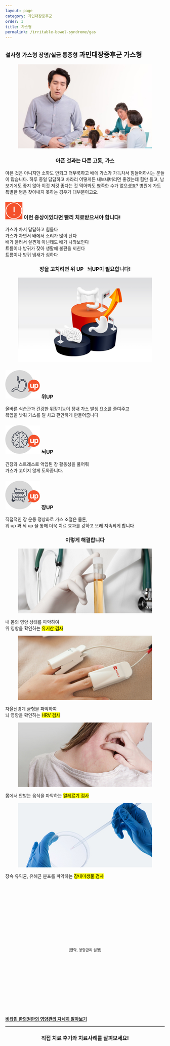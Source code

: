 ```yaml
---
layout: page
category: 과민대장증후군
order: 3
title: 가스형
permalink: /irritable-bowel-syndrome/gas
---
```


<h2 class="content-heading">
  <small>설사형 가스형 장명/실금 통증형</small>
  <strong>과민대장증후군</strong> 가스형
</h2>

<figure>
  <img src="/assets/20190617041610.jpg" alt="">
</figure>

<h3 style="text-align:center">아픈 것과는 다른 고통, 가스</h3>
<p>아픈 것은 아니지만 소화도 안되고 더부룩하고 배에 가스가 가득차서 힘들어하시는 분들이 많습니다. 하루 종일 답답하고 차라리 어떻게든 내보내버리면 좋겠는데 힘만 들고, 남보기에도 좋지 않아 이것 저것 좋다는 것 먹어봐도 뾰족한 수가 없으셨죠? 병원에 가도 특별한 병은 찾아내지 못하는 경우가 대부분이고요.</p>

<div class="content-caution">
  <h3>
    <img src="/assets/icon-warning.svg" alt="">
    이런 증상이있다면 빨리 치료받으셔야 합니다!
  </h3>
  <p>
    가스가 차서 답답하고 힘들다<br>
    가스가 차면서 배에서 소리가 많이 난다<br>
    배가 불러서 살찐게 아닌데도 배가 나와보인다<br>
    트름이나 방귀가 잦아 생활에 불편을 끼친다<br>
    트름이나 방귀 냄새가 심하다
  </p>
</div>

<h3 style="text-align:center">장을 고치려면 <strong>위 UP &nbsp; 뇌UP</strong>이 필요합니다!</h3>
<figure>
  <img src="/assets/img-podium-bowels.jpg" alt="">
</figure>
<div class="content-iconcard">
  <h3>
    <img src="/assets/icon-up-stomach.svg" alt="">
    위UP
  </h3>
  <p>올바른 식습관과 건강한 위장기능이 장내 가스 발생 요소를 줄여주고<br>복압을 낮춰 가스를 덜 차고 편안하게 만들어줍니다</p>
</div>
<div class="content-iconcard">
  <h3>
    <img src="/assets/icon-up-brain.svg" alt="">
    뇌UP
  </h3>
  <p>긴장과 스트레스로 억압된 장 활동성을 풀어줘<br>가스가 고이지 않게 도와줍니다.</p>
</div>
<div class="content-iconcard">
  <h3>
    <img src="/assets/icon-up-bowels.svg" alt="">
    장UP
  </h3>
  <p>직접적인 장 운동 정상화로 가스 조절은 물론,<br>위 up 과 뇌 up 을 통해 더욱 치료 효과를 강하고 오래 지속되게 합니다</p>
</div>

<h3 style="text-align:center">이렇게 해결합니다</h3>
<div class="content-casecard">
  <figure><img src="/assets/20190617103735.jpg" alt=""></figure>
  <p>내 몸의 영양 상태를 파악하여<br>위 영향을 확인하는 <mark>유기산 검사</mark></p>
</div>
<div class="content-casecard">
  <figure><img src="/assets/20190617105915.jpg" alt=""></figure>
  <p>자율신경계 균형을 파악하여<br>뇌 영향을 확인하는 <mark>HRV 검사</mark></p>
</div>
<div class="content-casecard">
  <figure><img src="/assets/20190617105946.jpg" alt=""></figure>
  <p>몸에서 안받는 음식을 파악하는 <mark>알레르기 검사</mark></p>
</div>
<div class="content-casecard">
  <figure><img src="/assets/20190617105953.jpg" alt=""></figure>
  <p>장속 유익균, 유해균 분포를 파악하는 <mark>장내미생물 검사</mark></p>
</div>

<div style="padding:200px 0; text-align:center;">
  <small>(한약, 영양관리 설명)</small>
</div>

<div class="call-to-action">
  <a href="#"><strong>비타민 한의원만의 영양관리 자세히 알아보기</strong></a>
</div>

<hr>

<h3 style="text-align:center">직접 <strong>치료 후기와 치료사례</strong>를 살펴보세요!</h3>
<figure>
  <img src="https://via.placeholder.com/1920x1080?text=Video Embed" alt="">
</figure>
